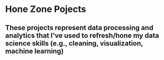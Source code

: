 # Hone Zone Pojects

## These projects represent data processing and analytics that I've used to refresh/hone my data science skills (e.g., cleaning, visualization, machine learning)
